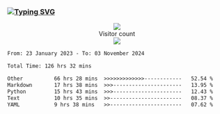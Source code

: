 ### <a href="https://git.io/typing-svg"><img src="https://readme-typing-svg.herokuapp.com?font=Fira+Code&pause=1000&width=435&lines=+Hi+%F0%9F%91%8B+There+is+Chenghow" alt="Typing SVG" /></a>
<p align="center"> 
  <img src="https://github-readme-stats.vercel.app/api?username=chenghow&show_icons=true"><br>
  Visitor count<br>
  <img src="https://profile-counter.glitch.me/chenghow/count.svg">
</p>

<!--START_SECTION:waka-->

```txt
From: 23 January 2023 - To: 03 November 2024

Total Time: 126 hrs 32 mins

Other          66 hrs 28 mins  >>>>>>>>>>>>>------------   52.54 %
Markdown       17 hrs 38 mins  >>>----------------------   13.95 %
Python         15 hrs 43 mins  >>>----------------------   12.43 %
Text           10 hrs 35 mins  >>-----------------------   08.37 %
YAML           9 hrs 38 mins   >>-----------------------   07.62 %
```

<!--END_SECTION:waka-->

